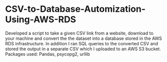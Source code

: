 # CSV-to-Database-Automization-Using-AWS-RDS
Developed a script to take a given CSV link from a website, download to your machine and convert the the dataset into a database stored in the AWS RDS infrastructure. In addition I ran SQL queries to the converted CSV and stored the output in a separate CSV which I uploaded to an AWS S3 bucket.
Packages used: Pandas, psycopg2, urllib

